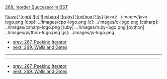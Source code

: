 [268. Inorder Successor in BST](https://leetcode.com/problems/inorder-successor-in-bst/)

[![java]](../java/268-inorder-successor-in-bst.md)
[![cpp]](../cpp/268-inorder-successor-in-bst.md)
[![c]](../c/268-inorder-successor-in-bst.md)
[![csharp]](../csharp/268-inorder-successor-in-bst.md)
[![ruby]](../ruby/268-inorder-successor-in-bst.md)
[![python]](../python/268-inorder-successor-in-bst.md)
[![js]](../js/268-inorder-successor-in-bst.md)
[java]: ../images/java-logo.png
[cpp]: ../images/cpp-logo.png
[c]: ../images/c-logo.png
[csharp]: ../images/csharp-logo.png
[ruby]: ../images/ruby-logo.png
[python]: ../images/python-logo.png
[js]: ../images/js-logo.png

- [prev: 267. Peeking Iterator](267-peeking-iterator.md)
- [next: 269. Walls and Gates](269-walls-and-gates.md)

---


---

- [prev: 267. Peeking Iterator](267-peeking-iterator.md)
- [next: 269. Walls and Gates](269-walls-and-gates.md)
